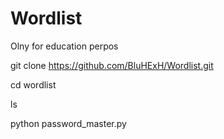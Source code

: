 # Wordlist
Olny for education perpos

git clone https://github.com/BluHExH/Wordlist.git




cd wordlist




ls



python password_master.py
